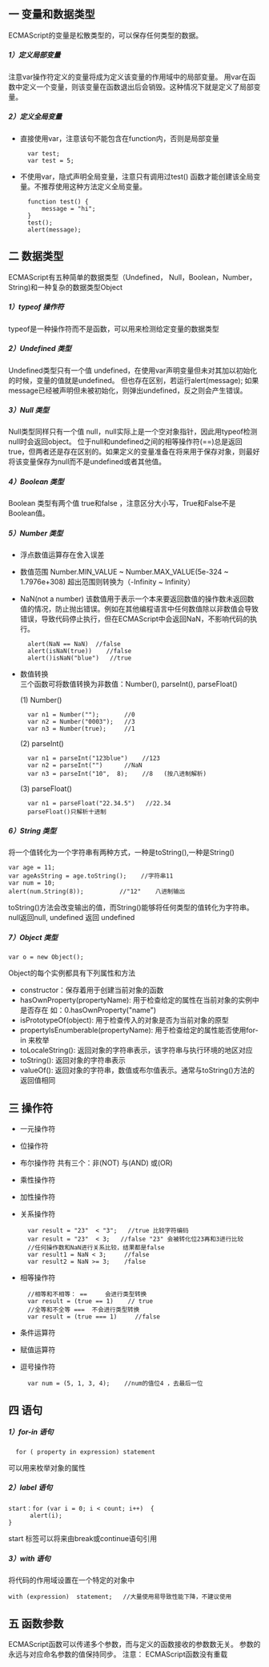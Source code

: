 ## 一 变量和数据类型
ECMAScript的变量是松散类型的，可以保存任何类型的数据。
##### 1）定义局部变量
注意var操作符定义的变量将成为定义该变量的作用域中的局部变量。
用var在函数中定义一个变量，则该变量在函数退出后会销毁。这种情况下就是定义了局部变量。

##### 2）定义全局变量
-   直接使用var，注意该句不能包含在function内，否则是局部变量

          var test;
          var test = 5;   
- 不使用var，隐式声明全局变量，注意只有调用过test() 函数才能创建该全局变量。不推荐使用这种方法定义全局变量。

        function test() {
            message = "hi";
        }   
        test();
        alert(message);
## 二 数据类型
ECMAScript有五种简单的数据类型（Undefined， Null，Boolean，Number，String)和一种复杂的数据类型Object

##### 1）typeof 操作符
typeof是一种操作符而不是函数，可以用来检测给定变量的数据类型
##### 2）Undefined 类型
Undefined类型只有一个值 undefined，在使用var声明变量但未对其加以初始化的时候，变量的值就是undefined。
但也存在区别，若运行alert(message); 如果message已经被声明但未被初始化，则弹出undefined，反之则会产生错误。
##### 3）Null 类型
Null类型同样只有一个值 null，null实际上是一个空对象指针，因此用typeof检测null时会返回object。
位于null和undefined之间的相等操作符(==)总是返回true，但两者还是存在区别的。如果定义的变量准备在将来用于保存对象，则最好将该变量保存为null而不是undefined或者其他值。
##### 4）Boolean 类型
  Boolean 类型有两个值 true和false ，注意区分大小写，True和False不是Boolean值。
##### 5）Number 类型
- 浮点数值运算存在舍入误差
- 数值范围
Number.MIN_VALUE ~ Number.MAX_VALUE(5e-324 ~ 1.7976e+308)
超出范围则转换为（-Infinity ~ Infinity）
- NaN(not a number)
  该数值用于表示一个本来要返回数值的操作数未返回数值的情况，防止抛出错误。例如在其他编程语言中任何数值除以非数值会导致错误，导致代码停止执行，但在ECMAScript中会返回NaN，不影响代码的执行。

        alert(NaN == NaN)  //false
        alert(isNaN(true))    //false
        alert()isNaN("blue")   //true
- 数值转换  
三个函数可将数值转换为非数值：Number(),  parseInt(),  parseFloat()

   (1) Number()

        var n1 = Number("");       //0
        var n2 = Number("0003");   //3
        var n3 = Number(true);     //1
   (2) parseInt()

        var n1 = parseInt("123blue")    //123
        var n2 = parseInt("")      //NaN
        var n3 = parseInt("10",  8);    //8   (按八进制解析)
   (3) parseFloat()

        var n1 = parseFloat("22.34.5")   //22.34
        parseFloat()只解析十进制
##### 6）String 类型
将一个值转化为一个字符串有两种方式，一种是toString(),一种是String()

    var age = 11;
    var ageAsString = age.toString();    //字符串11
    var num = 10;
    alert(num.String(8));          //"12"    八进制输出
toString()方法会改变输出的值，而String()能够将任何类型的值转化为字符串。null返回null, undefined 返回 undefined
##### 7）Object 类型
    var o = new Object();
Object的每个实例都具有下列属性和方法

- constructor：保存着用于创建当前对象的函数
- hasOwnProperty(propertyName):  用于检查给定的属性在当前对象的实例中是否存在 如：0.hasOwnProperty("name")
- isPrototypeOf(object): 用于检查传入的对象是否为当前对象的原型
- propertyIsEnumberable(propertyName): 用于检查给定的属性能否使用for-in 来枚举
- toLocaleString(): 返回对象的字符串表示，该字符串与执行环境的地区对应
- toString(): 返回对象的字符串表示
- valueOf(): 返回对象的字符串，数值或布尔值表示。通常与toString()方法的返回值相同
## 三 操作符
- 一元操作符
- 位操作符
- 布尔操作符
   共有三个：非(NOT)  与(AND)   或(OR)
- 乘性操作符
- 加性操作符
- 关系操作符
 
        var result = "23"  < "3";   //true 比较字符编码
        var result = "23"  < 3;   //false "23" 会被转化位23再和3进行比较
        //任何操作数和NaN进行关系比较，结果都是false
        var result1 = NaN < 3;     //false
        var result2 = NaN >= 3;    /false
- 相等操作符
        
        //相等和不相等： ==     会进行类型转换
        var result = (true == 1)    // true
        //全等和不全等 ===  不会进行类型转换
        var result = (true === 1)     //false
- 条件运算符
- 赋值运算符
- 逗号操作符
  
        var num = (5, 1, 3, 4);    //num的值位4 ，去最后一位

      
## 四 语句
##### 1）for-in 语句    
          
      for ( property in expression) statement

   可以用来枚举对象的属性
##### 2）label 语句
    start：for (var i = 0; i < count; i++)  {
          alert(i);    
    }
start 标签可以将来由break或continue语句引用
##### 3）with 语句
将代码的作用域设置在一个特定的对象中

    with (expression)  statement;   //大量使用易导致性能下降，不建议使用
## 五 函数参数
ECMAScript函数可以传递多个参数，而与定义的函数接收的参数数无关。
参数的永远与对应命名参数的值保持同步。
注意： ECMAScript函数没有重载
